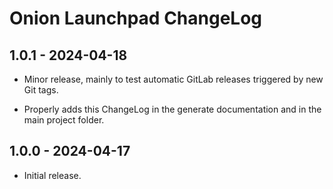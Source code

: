 # Onion Launchpad ChangeLog

## 1.0.1 - 2024-04-18

* Minor release, mainly to test automatic GitLab releases
  triggered by new Git tags.

* Properly adds this ChangeLog in the generate documentation
  and in the main project folder.

## 1.0.0 - 2024-04-17

* Initial release.
